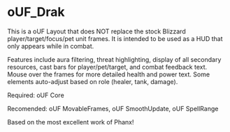 # oUF_Drak
This is a oUF Layout that does NOT replace the stock Blizzard player/target/focus/pet unit frames. It is intended to be used as a HUD that only appears while in combat.

Features include aura filtering, threat highlighting, display of all secondary resources, cast bars for player/pet/target, and combat feedback text. Mouse over the frames for more detailed health and power text. Some elements auto-adjust based on role (healer, tank, damage).

Required: oUF Core

Recomended: oUF MovableFrames, oUF SmoothUpdate, oUF SpellRange

Based on the most excellent work of Phanx!
